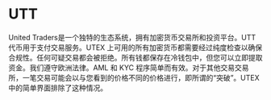 # UTT

United Traders是一个独特的生态系统，拥有加密货币交易所和投资平台。UTT代币用于支付交易服务。UTEX 上可用的所有加密货币都需要经过纯度检查以确保合规性。任何可疑交易都会被拒绝。所有钱都保存在冷钱包中，但您可以立即提取资金。我们遵守欧洲法律。AML 和 KYC 程序简单而有效。对于其他交易交易所，一笔交易可能会以与您看到的价格不同的价格进行，即所谓的“突破”。UTEX 中的简单界面排除了这种情况。

